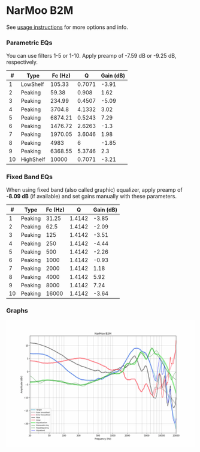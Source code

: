 # NarMoo B2M
See [usage instructions](https://github.com/jaakkopasanen/AutoEq#usage) for more options and info.

### Parametric EQs
You can use filters 1-5 or 1-10. Apply preamp of -7.59 dB or -9.25 dB, respectively.

|   # | Type      |   Fc (Hz) |      Q |   Gain (dB) |
|-----|-----------|-----------|--------|-------------|
|   1 | LowShelf  |    105.33 | 0.7071 |       -3.91 |
|   2 | Peaking   |     59.38 | 0.908  |        1.62 |
|   3 | Peaking   |    234.99 | 0.4507 |       -5.09 |
|   4 | Peaking   |   3704.8  | 4.1332 |        3.02 |
|   5 | Peaking   |   6874.21 | 0.5243 |        7.29 |
|   6 | Peaking   |   1476.72 | 2.6263 |       -1.3  |
|   7 | Peaking   |   1970.05 | 3.6046 |        1.98 |
|   8 | Peaking   |   4983    | 6      |       -1.85 |
|   9 | Peaking   |   6368.55 | 5.3746 |        2.3  |
|  10 | HighShelf |  10000    | 0.7071 |       -3.21 |

### Fixed Band EQs
When using fixed band (also called graphic) equalizer, apply preamp of **-8.09 dB** (if available) and set gains manually with these parameters.

|   # | Type    |   Fc (Hz) |      Q |   Gain (dB) |
|-----|---------|-----------|--------|-------------|
|   1 | Peaking |     31.25 | 1.4142 |       -3.85 |
|   2 | Peaking |     62.5  | 1.4142 |       -2.09 |
|   3 | Peaking |    125    | 1.4142 |       -3.51 |
|   4 | Peaking |    250    | 1.4142 |       -4.44 |
|   5 | Peaking |    500    | 1.4142 |       -2.26 |
|   6 | Peaking |   1000    | 1.4142 |       -0.93 |
|   7 | Peaking |   2000    | 1.4142 |        1.18 |
|   8 | Peaking |   4000    | 1.4142 |        5.92 |
|   9 | Peaking |   8000    | 1.4142 |        7.24 |
|  10 | Peaking |  16000    | 1.4142 |       -3.64 |

### Graphs
![](./NarMoo%20B2M.png)
